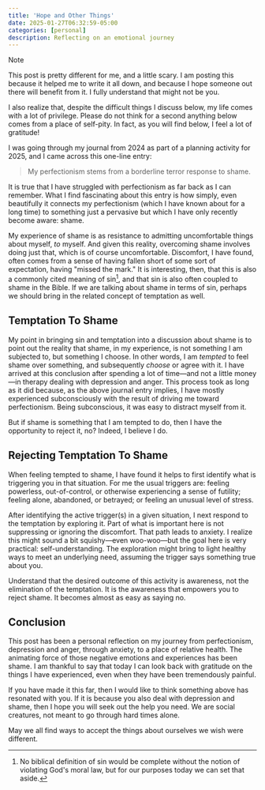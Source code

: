 ```yaml
---
title: 'Hope and Other Things'
date: 2025-01-27T06:32:59-05:00
categories: [personal]
description: Reflecting on an emotional journey
---
```

> [!NOTE]
> This post is pretty different for me, and a little scary.
> I am posting this because it helped me to write it all down, and
> because I hope someone out there will benefit from it.
> I fully understand that might not be you.
>
> I also realize that, despite the difficult things I discuss below,
> my life comes with a lot of privilege.
> Please do not think for a second anything below comes from a place
> of self-pity.
> In fact, as you will find below, I feel a lot of gratitude!

I was going through my journal from 2024 as part of a planning
activity for 2025, and I came across this one-line entry:

> My perfectionism stems from a borderline terror response to shame.

It is true that I have struggled with perfectionism as far back as
I can remember.
What I find fascinating about this entry is how simply, even
beautifully it connects my perfectionism (which I have known about
for a long time) to something just a pervasive but which I have
only recently become aware: shame.

My experience of shame is as resistance to admitting uncomfortable
things about myself, *to* myself.
And given this reality, overcoming shame involves doing just that,
which is of course uncomfortable.
Discomfort, I have found, often comes from a sense of having fallen
short of some sort of expectation, having "missed the mark."
It is interesting, then, that this is also a commonly cited meaning
of sin[^si], and that sin is also often coupled to shame in the
Bible.
If we are talking about shame in terms of sin, perhaps we should
bring in the related concept of temptation as well.

[^si]: No biblical definition of sin would be complete without the
   notion of violating God's moral law, but for our purposes today
   we can set that aside.

## Temptation To Shame

My point in bringing sin and temptation into a discussion about
shame is to point out the reality that shame, in my experience, is
not something I am subjected to, but something I choose.
In other words, I am *tempted* to feel shame over something, and
subsequently *choose* or agree with it.
I have arrived at this conclusion after spending a lot of time—and
not a little money—in therapy dealing with depression and anger.
This process took as long as it did because, as the above journal
entry implies, I have mostly experienced subconsciously with the
result of driving me toward perfectionism.
Being subconscious, it was easy to distract myself from it.

But if shame is something that I am tempted to do, then I have the
opportunity to reject it, no?
Indeed, I believe I do.

## Rejecting Temptation To Shame

When feeling tempted to shame, I have found it helps to first
identify what is triggering you in that situation.
For me the usual triggers are: feeling powerless, out-of-control,
or otherwise experiencing a sense of futility; feeling alone,
abandoned, or betrayed; or feeling an unusual level of stress.

After identifying the active trigger(s) in a given situation, I next respond
to the temptation by exploring it.
Part of what is important here is not suppressing or ignoring the
discomfort.
That path leads to anxiety.
I realize this might sound a bit squishy—even woo-woo—but the goal
here is very practical: self-understanding.
The exploration might bring to light healthy ways to meet an
underlying need, assuming the trigger says something true about
you.

Understand that the desired outcome of this activity is awareness,
not the elimination of the temptation.
It is the awareness that empowers you to reject shame.
It becomes almost as easy as saying no.

## Conclusion

This post has been a personal reflection on my journey from
perfectionism, depression and anger, through anxiety, to a place
of relative health.
The animating force of those negative emotions and experiences has
been shame.
I am thankful to say that today I can look back with gratitude on
the things I have experienced, even when they have been tremendously
painful.

If you have made it this far, then I would like to think something
above has resonated with you.
If it is because you also deal with depression and shame, then I
hope you will seek out the help you need.
We are social creatures, not meant to go through hard times alone.

May we all find ways to accept the things about ourselves we wish
were different.
